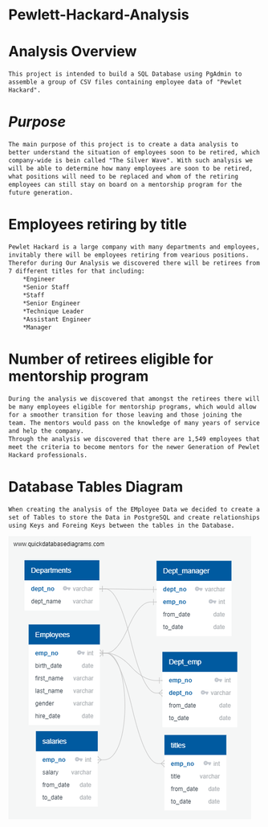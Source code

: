 # **Pewlett-Hackard-Analysis**

# Analysis Overview
    This project is intended to build a SQL Database using PgAdmin to assemble a group of CSV files containing employee data of "Pewlet Hackard". 

# *Purpose*
    The main purpose of this project is to create a data analysis to better understand the situation of employees soon to be retired, which company-wide is bein called "The Silver Wave". With such analysis we will be able to determine how many employees are soon to be retired, what positions will need to be replaced and whom of the retiring employees can still stay on board on a mentorship program for the future generation.


# Employees retiring by title
    Pewlet Hackard is a large company with many departments and employees, invitably there will be employees retiring from vearious positions. Therefor during Our Analysis we discovered there will be retirees from 7 different titles for that including:
        *Engineer
        *Senior Staff
        *Staff
        *Senior Engineer
        *Technique Leader
        *Assistant Engineer
        *Manager

# Number of retirees eligible for mentorship program
    During the analysis we discovered that amongst the retirees there will be many employees eligible for mentorship programs, which would allow for a smoother transition for those leaving and those joining the team. The mentors would pass on the knowledge of many years of service and help the company. 
    Through the analysis we discovered that there are 1,549 employees that meet the criteria to become mentors for the newer Generation of Pewlet Hackard professionals.  


# Database Tables Diagram
    When creating the analysis of the EMployee Data we decided to create a set of Tables to store the Data in PostgreSQL and create relationships using Keys and Foreing Keys between the tables in the Database.

![Database Schema](https://github.com/jhonpire/Pewlett-Hackard-Analysis/blob/main/QuickDBD-export.png)